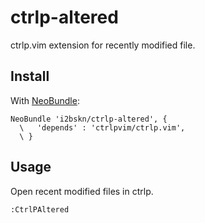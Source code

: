 # ctrlp-altered

ctrlp.vim extension for recently modified file.

## Install

With [NeoBundle](https://github.com/Shougo/neobundle.vim):

```
NeoBundle 'i2bskn/ctrlp-altered', {
  \   'depends' : 'ctrlpvim/ctrlp.vim',
  \ }
```

## Usage

Open recent modified files in ctrlp.

```
:CtrlPAltered
```
